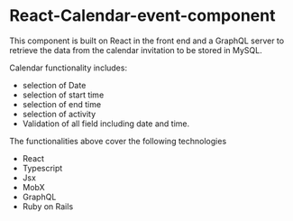 # React-Calendar-event-component
This component is built on React in the front end and a GraphQL server to retrieve the data from the calendar invitation to be  stored in MySQL.

Calendar functionality includes:

- selection of Date
- selection of start time
- selection of end time
- selection of activity
- Validation of all field including date and time.


The functionalities above cover the following technologies

- React
- Typescript
- Jsx
- MobX
- GraphQL
- Ruby on Rails





